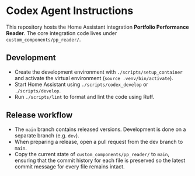 # Codex Agent Instructions

This repository hosts the Home Assistant integration **Portfolio Performance Reader**. The core integration code lives under `custom_components/pp_reader/`.

## Development
- Create the development environment with `./scripts/setup_container` and activate the virtual environment (`source .venv/bin/activate`).
- Start Home Assistant using `./scripts/codex_develop` or `./scripts/develop`.
- Run `./scripts/lint` to format and lint the code using Ruff.

## Release workflow
- The `main` branch contains released versions. Development is done on a separate branch (e.g. `dev`).
- When preparing a release, open a pull request from the dev branch to `main`.
- Copy the current state of `custom_components/pp_reader/` to `main`, ensuring that the commit history for each file is preserved so the latest commit message for every file remains intact.
